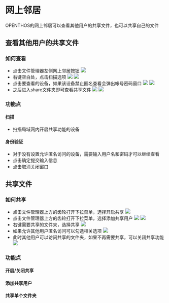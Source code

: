 # 网上邻居
OPENTHOS的网上邻居可以查看其他用户的共享文件，也可以共享自己的文件

## 查看其他用户的共享文件
### 如何查看
 - 点击文件管理器左侧网上邻居按钮
![](../pic/soft/filemanager/samba_entry.jpg)
 - 右键空白处，点击扫描选项
![](../pic/soft/filemanager/samba_search1.jpg)
![](../pic/soft/filemanager/samba_search2.jpg)
 - 点击要查看的设备，如果该设备禁止匿名查看会弹出帐号密码窗口
![](../pic/soft/filemanager/samba_list.jpg)
![](../pic/soft/filemanager/samba_passwd.jpg)
 - 之后进入share文件夹即可查看共享文件
![](../pic/soft/filemanager/samba_share.jpg)
![](../pic/soft/filemanager/samba_passwd.jpg)
 
### 功能点
#### 扫描
 - 扫描局域网内开启共享功能的设备
#### 身份验证
 - 对于没有设置允许匿名访问的设备，需要输入用户名和密码才可以继续查看
 - 点击确定提交输入信息
 - 点击取消关闭窗口
## 共享文件
### 如何共享
 - 点击文件管理器上方的齿轮打开下拉菜单，选择开启共享
![](../pic/soft/filemanager/samba_start.jpg)
 - 点击文件管理器上方的齿轮打开下拉菜单，选择添加共享用户
![](../pic/soft/filemanager/samba_adduser.jpg)
![](../pic/soft/filemanager/samba_adduser2.jpg)
 - 右键需要共享的文件夹，选择共享
![](../pic/soft/filemanager/samba_sharefold.jpg)
 - 如果允许其他用户匿名访问可以勾选相关选项
![](../pic/soft/filemanager/samba_sharefold2.jpg)
 - 此时其他用户可以访问共享的文件夹，如果不再需要共享，可以关闭共享功能
![](../pic/soft/filemanager/samba_stop.jpg)
### 功能点
#### 开启/关闭共享

#### 添加共享用户

#### 共享单个文件夹


